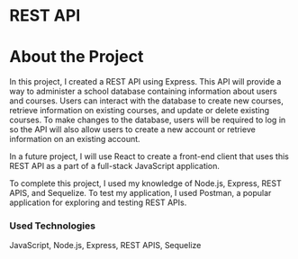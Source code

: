 # REST API

# About the Project
In this project, I created a REST API using Express. This API will provide a way to administer a school database containing information about users and courses. Users can interact with the database to create new courses, retrieve information on existing courses, and update or delete existing courses. To make changes to the database, users will be required to log in so the API will also allow users to create a new account or retrieve information on an existing account.

In a future project, I will use React to create a front-end client that uses this REST API as a part of a full-stack JavaScript application.

To complete this project, I used my knowledge of Node.js, Express, REST APIS, and Sequelize. To test my application, I used Postman, a popular application for exploring and testing REST APIs.

### Used Technologies
JavaScript,
Node.js,
Express,
REST APIS,
Sequelize